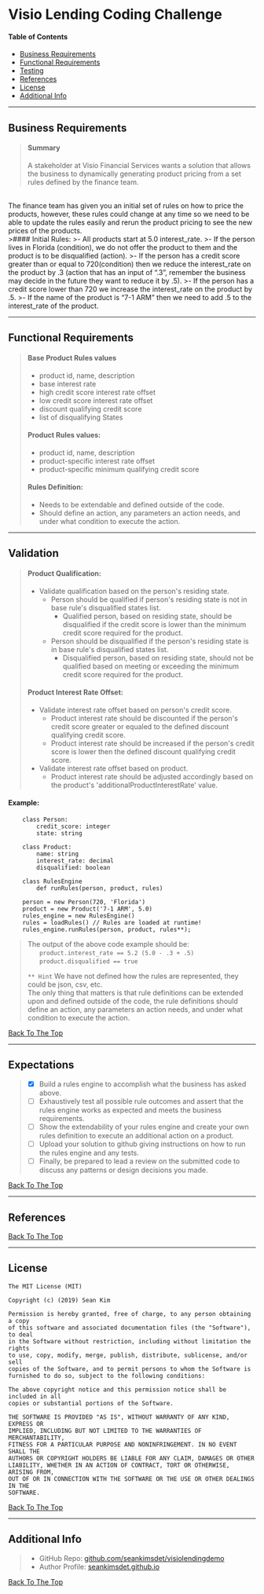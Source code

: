 # Visio Lending Coding Challenge


#### Table of Contents
- [Business Requirements](#business-requirements)
- [Functional Requirements](#functional-requirements)
- [Testing](#testing)
- [References](#references)
- [License](#license)
- [Additional Info](#additional-info)

---

## Business Requirements

>#### Summary
>A stakeholder at Visio Financial Services wants a solution that allows the business to dynamically generating product pricing from a set rules defined by the finance team.
<br>
The finance team has given you an initial set of rules on how to price the products, however, these rules could change at any time so we need to be able to update the rules easily and rerun the product pricing to see the new prices of the products.
<br>
>#### Initial Rules:
>- All products start at 5.0 interest_rate.
>- If the person lives in Florida (condition), we do not offer the product to them and the product is to be disqualified (action).
>- If the person has a credit score greater than or equal to 720(condition) then we reduce the interest_rate on the product by .3 (action that has an input of “.3”, remember the business may decide in the future they want to reduce it by .5).
>- If the person has a credit score lower than 720 we increase the interest_rate on the product by .5.
>- If the name of the product is “7-1 ARM” then we need to add .5 to the interest_rate of the product.

---

## Functional Requirements
>
>#### Base Product Rules values
>* product id, name, description
>* base interest rate
>* high credit score interest rate offset
>* low credit score interest rate offset
>* discount qualifying credit score
>* list of disqualifying States
>
>#### Product Rules values:
>* product id, name, description
>* product-specific interest rate offset
>* product-specific minimum qualifying credit score
> 
>#### Rules Definition:
>* Needs to be extendable and defined outside of the code.
>* Should define an action, any parameters an action needs, and under what condition to execute the action.

---

## Validation

>#### Product Qualification:
>* Validate qualification based on the person's residing state.
>   * Person should be qualified if person's residing state is not in base rule's disqualified states list.
>       * Qualified person, based on residing state, should be disqualified if the credit score is lower than the minimum credit score required for the product.
>   * Person should be disqualified if the person's residing state is in base rule's disqualified states list.
>       * Disqualified person, based on residing state, should not be qualified based on meeting or exceeding the minimum credit score required for the product.
>
>#### Product Interest Rate Offset:
>* Validate interest rate offset based on person's credit score.
>   * Product interest rate should be discounted if the person's credit score greater or equaled to the defined discount qualifying credit score.
>   * Product interest rate should be increased if the person's credit score is lower then the defined discount qualifying credit score.
>* Validate interest rate offset based on product.
>   * Product interest rate should be adjusted accordingly based on the product's 'additionalProductInterestRate' value.


#### Example:
```
    class Person:
        credit_score: integer
        state: string

    class Product:
        name: string
        interest_rate: decimal
        disqualified: boolean

    class RulesEngine
        def runRules(person, product, rules)

    person = new Person(720, 'Florida')
    product = new Product('7-1 ARM', 5.0)
    rules_engine = new RulesEngine()
    rules = loadRules() // Rules are loaded at runtime!
    rules_engine.runRules(person, product, rules**);
```

> The output of the above code example should be:
> <br>&nbsp;&nbsp;&nbsp;&nbsp;&nbsp; `product.interest_rate == 5.2 (5.0 - .3 + .5)`
> <br>&nbsp;&nbsp;&nbsp;&nbsp;&nbsp; `product.disqualified == true`
> 
> `** Hint` We have not defined how the rules are represented, they could be json, csv, etc.
> <br>The only thing that matters is that rule definitions can be extended upon and defined outside of the code, the rule definitions should define an action, any parameters an action needs, and under what condition to execute the action.

[Back To The Top](#visio-lending-coding-challenge)

---

## Expectations

>- [x] Build a rules engine to accomplish what the business has asked above.
>- [ ] Exhaustively test all possible rule outcomes and assert that the rules engine works as expected and meets the business requirements.
>- [ ] Show the extendability of your rules engine and create your own rules definition to execute an additional action on a product.
>- [ ] Upload your solution to github giving instructions on how to run the rules engine and any tests.
>- [ ] Finally, be prepared to lead a review on the submitted code to discuss any patterns or design decisions you made.

[Back To The Top](#visio-lending-coding-challenge)

---

## References

[Back To The Top](#visio-lending-coding-challenge)

---

## License
    The MIT License (MIT)

    Copyright (c) (2019) Sean Kim

    Permission is hereby granted, free of charge, to any person obtaining a copy 
    of this software and associated documentation files (the "Software"), to deal
    in the Software without restriction, including without limitation the rights
    to use, copy, modify, merge, publish, distribute, sublicense, and/or sell
    copies of the Software, and to permit persons to whom the Software is
    furnished to do so, subject to the following conditions:

    The above copyright notice and this permission notice shall be included in all
    copies or substantial portions of the Software.

    THE SOFTWARE IS PROVIDED "AS IS", WITHOUT WARRANTY OF ANY KIND, EXPRESS OR
    IMPLIED, INCLUDING BUT NOT LIMITED TO THE WARRANTIES OF MERCHANTABILITY,
    FITNESS FOR A PARTICULAR PURPOSE AND NONINFRINGEMENT. IN NO EVENT SHALL THE
    AUTHORS OR COPYRIGHT HOLDERS BE LIABLE FOR ANY CLAIM, DAMAGES OR OTHER
    LIABILITY, WHETHER IN AN ACTION OF CONTRACT, TORT OR OTHERWISE, ARISING FROM,
    OUT OF OR IN CONNECTION WITH THE SOFTWARE OR THE USE OR OTHER DEALINGS IN THE
    SOFTWARE.

[Back To The Top](#visio-lending-coding-challenge)

---

## Additional Info
>- GitHub Repo: [github.com/seankimsdet/visiolendingdemo](https://github.com/seankimsdet/visiolendingdemo)
>- Author Profile: [seankimsdet.github.io](https://seankimsdet.github.io)

[Back To The Top](#visio-lending-coding-challenge)

<br>
